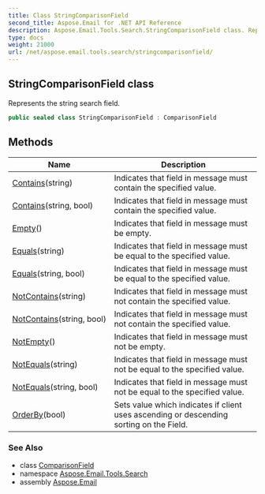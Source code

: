 ```yaml
---
title: Class StringComparisonField
second_title: Aspose.Email for .NET API Reference
description: Aspose.Email.Tools.Search.StringComparisonField class. Represents the string search field
type: docs
weight: 21000
url: /net/aspose.email.tools.search/stringcomparisonfield/
---
```

## StringComparisonField class

Represents the string search field.

```csharp
public sealed class StringComparisonField : ComparisonField
```

## Methods

| Name | Description |
| --- | --- |
| [Contains](../../aspose.email.tools.search/stringcomparisonfield/contains/#contains)(string) | Indicates that field in message must contain the specified value. |
| [Contains](../../aspose.email.tools.search/stringcomparisonfield/contains/#contains_1)(string, bool) | Indicates that field in message must contain the specified value. |
| [Empty](../../aspose.email.tools.search/stringcomparisonfield/empty/)() | Indicates that field in message must be empty. |
| [Equals](../../aspose.email.tools.search/stringcomparisonfield/equals/#equals)(string) | Indicates that field in message must be equal to the specified value. |
| [Equals](../../aspose.email.tools.search/stringcomparisonfield/equals/#equals_1)(string, bool) | Indicates that field in message must be equal to the specified value. |
| [NotContains](../../aspose.email.tools.search/stringcomparisonfield/notcontains/#notcontains)(string) | Indicates that field in message must not contain the specified value. |
| [NotContains](../../aspose.email.tools.search/stringcomparisonfield/notcontains/#notcontains_1)(string, bool) | Indicates that field in message must not contain the specified value. |
| [NotEmpty](../../aspose.email.tools.search/stringcomparisonfield/notempty/)() | Indicates that field in message must not be empty. |
| [NotEquals](../../aspose.email.tools.search/stringcomparisonfield/notequals/#notequals)(string) | Indicates that field in message must not be equal to the specified value. |
| [NotEquals](../../aspose.email.tools.search/stringcomparisonfield/notequals/#notequals_1)(string, bool) | Indicates that field in message must not be equal to the specified value. |
| [OrderBy](../../aspose.email.tools.search/comparisonfield/orderby/)(bool) | Sets value which indicates if client uses ascending or descending sorting on the Field. |

### See Also

* class [ComparisonField](../comparisonfield/)
* namespace [Aspose.Email.Tools.Search](../../aspose.email.tools.search/)
* assembly [Aspose.Email](../../)


